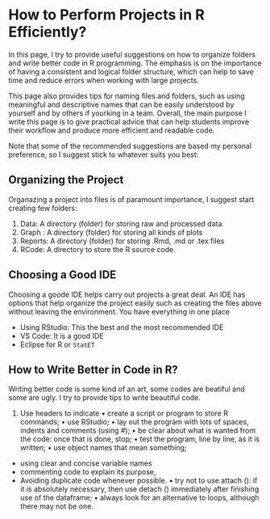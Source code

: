 # How to Perform Projects in R Efficiently?

In this page, I try to provide useful suggestions on how to organize folders and write better code in R programming. The emphasis is on the importance of having a consistent and logical folder structure, which can help to save time and reduce errors when working with large projects. 

This page also provides tips for naming files and folders, such as using meaningful and descriptive names that can be easily understood by yourself and by  others if yourking in a team.  Overall, the main purpose I write this page is to give practical advice that can help students improve their workflow and produce more efficient and readable code. 

Note that some of the recommended suggestions are based my personal preference, so I suggest stick to whatever suits you best:

## Organizing the Project
Organazing a project into files is of paramount importance, I suggest start creating few folders:
  1. Data: A directory (folder) for storing raw and processed data
  2. Graph : A directory (folder) for storing all kinds of plots
  3. Reports: A directory (folder) for storing .Rmd, .md or .tex files
  4. RCode: A directory to store the R source code.


## Choosing a Good IDE 
Choosing a goode IDE helps carry out projects a great deal. An IDE has options that help organize the project easily such as creating the files above without leaving the environment. You have everything in one place
  - <emp>Using RStudio<emp>: This the best and the most recommended IDE
  - VS Code: It is a good IDE 
  - Eclipse for R or `StatET`


## How to Write Better in Code in R?

Writing better code is some kind of an art, some codes are beatiful and some are ugly. I try to provide tips to write beautiful code. 




  1. Use headers to indicate 
• create a script or program to store R commands;
• use RStudio;
• lay out the program with lots of spaces, indents and comments (using #);
• be clear about what is wanted from the code: once that is done, stop;
• test the program, line by line, as it is written;
• use object names that mean something;

- using clear and concise variable names
-  commenting code to explain its purpose,
-  Avoiding duplicate code whenever possible.
• try not to use attach (): if it is absolutely necessary, then use detach () immediately after finishing use of the dataframe;
• always look for an alternative to loops, although there may not be one.
